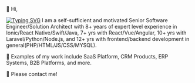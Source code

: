 👋 Hi,

[![Typing SVG](https://readme-typing-svg.demolab.com/?lines=Senior+Software+Engineer;Solution+Architect)](https://git.io/typing-svg)
I am a self-sufficient and motivated Senior Software Engineer/Solution Architect with 8+ years of expert level experience in Ionic/React Native/Swift/Java, 7+ yrs with React/Vue/Angular, 10+ yrs with Laravel/Python/Node.js, and 12+ yrs with frontend/backend development in general(PHP/HTML/JS/CSS/MYSQL).

🚀 Examples of my work include SaaS Platform, CRM Products, ERP Systems, B2B Platforms, and more.

📢 Please contact me!
